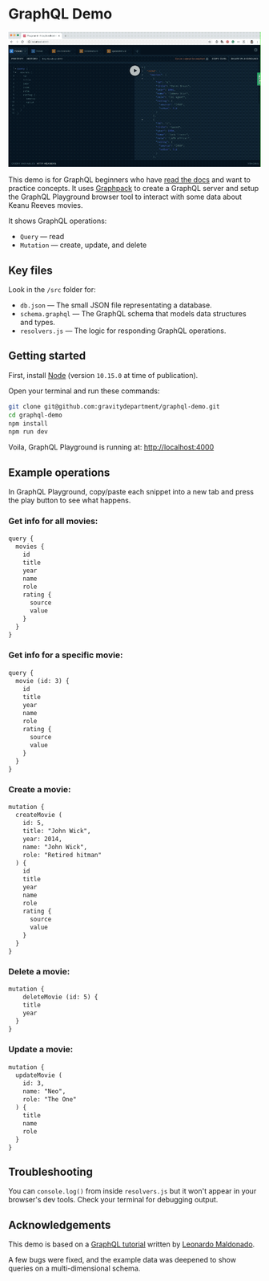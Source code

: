 
# GraphQL Demo

![Keanu Reeves gets it](img/demo.gif)

This demo is for GraphQL beginners who have [read the docs](https://graphql.org/learn/) and want to practice concepts. It uses [Graphpack](https://github.com/glennreyes/graphpack) to create a GraphQL server and setup the GraphQL Playground browser tool to interact with some data about Keanu Reeves movies.

It shows GraphQL operations:

- `Query` — read
- `Mutation` — create, update, and delete

## Key files

Look in the `/src` folder for:

- `db.json` — The small JSON file representating a database.
- `schema.graphql` — The GraphQL schema that models data structures and types.
- `resolvers.js` — The logic for responding GraphQL operations.

## Getting started

First, install [Node](https://nodejs.org) (version `10.15.0` at time of publication).

Open your terminal and run these commands:

``` bash
git clone git@github.com:gravitydepartment/graphql-demo.git
cd graphql-demo
npm install
npm run dev
```

Voila, GraphQL Playground is running at: [http://localhost:4000](http://localhost:4000)

## Example operations

In GraphQL Playground, copy/paste each snippet into a new tab and press the play button to see what happens.

### Get info for all movies:

```
query {
  movies {
  	id
    title
    year
    name
    role
    rating {
      source
      value
    }
  }
}
```

### Get info for a specific movie:

```
query {
  movie (id: 3) {
  	id
    title
    year
    name
    role
    rating {
      source
      value
    }
  }
}
```

### Create a movie:

```
mutation {
  createMovie (
    id: 5,
    title: "John Wick",
    year: 2014,
    name: "John Wick",
    role: "Retired hitman"
  ) {
    id
    title
    year
    name
    role
    rating {
      source
      value
    }
  }
}
```

### Delete a movie:

```
mutation {
	deleteMovie (id: 5) {
    title
    year
  }
}
```

### Update a movie:

```
mutation {
  updateMovie (
    id: 3,
    name: "Neo",
    role: "The One"
  ) {
    title
    name
    role
  }
}
```

## Troubleshooting

You can `console.log()` from inside `resolvers.js` but it won't appear in your browser's dev tools. Check your terminal for debugging output.

## Acknowledgements

This demo is based on a [GraphQL tutorial](https://dev.to/leonardomso/a-beginners-guide-to-graphql-3kjj) written by [Leonardo Maldonado](https://github.com/leonardomso).

A few bugs were fixed, and the example data was deepened to show queries on a multi-dimensional schema.
